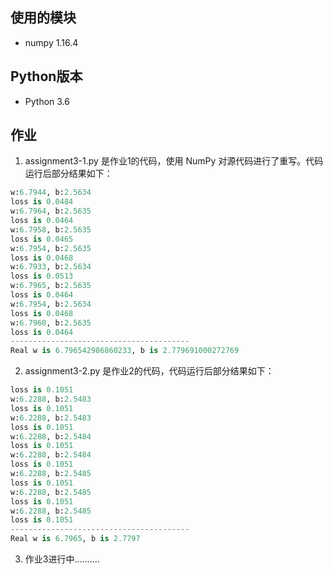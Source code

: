 使用的模块
---
- numpy 1.16.4

Python版本
---
- Python 3.6

作业
---
1. assignment3-1.py 是作业1的代码，使用 NumPy 对源代码进行了重写。代码运行后部分结果如下：

```python
w:6.7944, b:2.5634
loss is 0.0484
w:6.7964, b:2.5635
loss is 0.0464
w:6.7958, b:2.5635
loss is 0.0465
w:6.7954, b:2.5635
loss is 0.0468
w:6.7933, b:2.5634
loss is 0.0513
w:6.7965, b:2.5635
loss is 0.0464
w:6.7954, b:2.5634
loss is 0.0468
w:6.7960, b:2.5635
loss is 0.0464
----------------------------------------
Real w is 6.796542986860233, b is 2.779691000272769
```

2. assignment3-2.py 是作业2的代码，代码运行后部分结果如下：

```python
loss is 0.1051
w:6.2288, b:2.5483
loss is 0.1051
w:6.2288, b:2.5483
loss is 0.1051
w:6.2288, b:2.5484
loss is 0.1051
w:6.2288, b:2.5484
loss is 0.1051
w:6.2288, b:2.5485
loss is 0.1051
w:6.2288, b:2.5485
loss is 0.1051
w:6.2288, b:2.5485
loss is 0.1051
----------------------------------------
Real w is 6.7965, b is 2.7797
```

3. 作业3进行中..........
